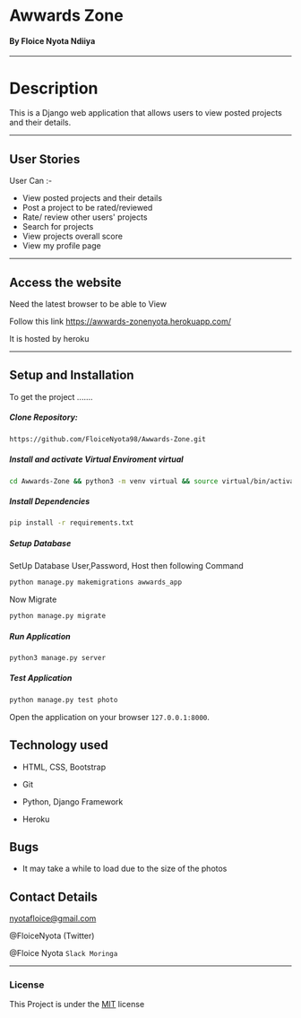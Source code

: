 # Awwards Zone

#### By Floice Nyota Ndiiya

---
# Description  
This is a Django web application that allows users to view posted projects and their details. 
  
---
## User Stories  
User Can :-

* View posted projects and their details
* Post a project to be rated/reviewed
* Rate/ review other users' projects
* Search for projects 
* View projects overall score
* View my profile page 

---
## Access the website
Need the latest browser to be able to View

Follow this link https://awwards-zonenyota.herokuapp.com/

It is hosted by heroku

---

## Setup and Installation  
To get the project .......  
  
##### Clone Repository:  
 ```bash 
https://github.com/FloiceNyota98/Awwards-Zone.git
```
##### Install and activate Virtual Enviroment virtual  
 ```bash 
cd Awwards-Zone && python3 -m venv virtual && source virtual/bin/activate 
```  
##### Install Dependencies  
 ```bash 
 pip install -r requirements.txt 
```  
##### Setup Database  
  SetUp Database User,Password, Host then following Command  
 ```bash 
python manage.py makemigrations awwards_app 
 ``` 
 Now Migrate  
 ```bash 
 python manage.py migrate 
```
##### Run Application  
 ```bash 
 python3 manage.py server 
```
##### Test Application  
 ```bash 
 python manage.py test photo
```
Open the application on your browser `127.0.0.1:8000`.  
  
  
## Technology used  
  
* HTML, CSS, Bootstrap

* Git

* Python, Django Framework

* Heroku 
  
  
## Bugs  
* It may take a while to load due to the size of the photos
  
## Contact Details
nyotafloice@gmail.com

@FloiceNyota (Twitter)

@Floice Nyota `Slack Moringa`

---

### License
This Project is under the [MIT](LICENSE) license